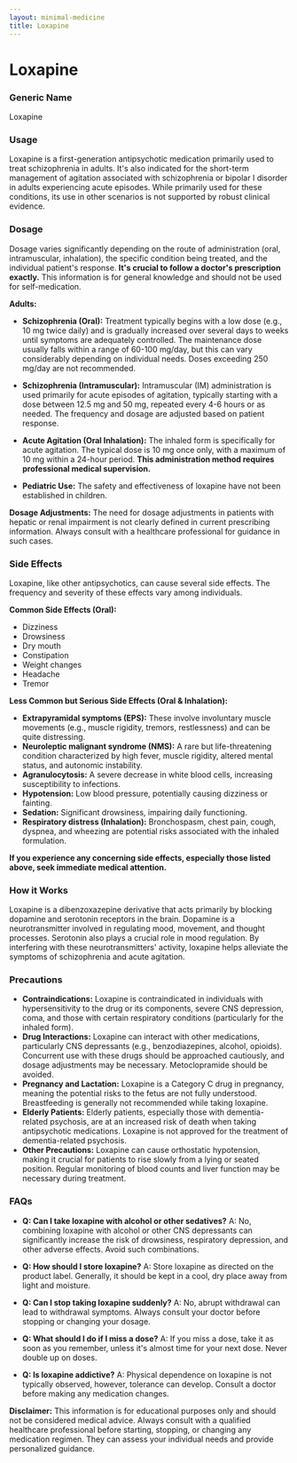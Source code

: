 ```yaml
---
layout: minimal-medicine
title: Loxapine
---
```


# Loxapine
### Generic Name
Loxapine

### Usage

Loxapine is a first-generation antipsychotic medication primarily used to treat schizophrenia in adults.  It's also indicated for the short-term management of agitation associated with schizophrenia or bipolar I disorder in adults experiencing acute episodes.  While primarily used for these conditions, its use in other scenarios is not supported by robust clinical evidence.

### Dosage

Dosage varies significantly depending on the route of administration (oral, intramuscular, inhalation), the specific condition being treated, and the individual patient's response.  **It's crucial to follow a doctor's prescription exactly.**  This information is for general knowledge and should not be used for self-medication.

**Adults:**

* **Schizophrenia (Oral):**  Treatment typically begins with a low dose (e.g., 10 mg twice daily) and is gradually increased over several days to weeks until symptoms are adequately controlled.  The maintenance dose usually falls within a range of 60-100 mg/day, but this can vary considerably depending on individual needs.  Doses exceeding 250 mg/day are not recommended.

* **Schizophrenia (Intramuscular):**  Intramuscular (IM) administration is used primarily for acute episodes of agitation, typically starting with a dose between 12.5 mg and 50 mg, repeated every 4-6 hours or as needed.  The frequency and dosage are adjusted based on patient response.

* **Acute Agitation (Oral Inhalation):**  The inhaled form is specifically for acute agitation.  The typical dose is 10 mg once only, with a maximum of 10 mg within a 24-hour period.  **This administration method requires professional medical supervision.**

* **Pediatric Use:** The safety and effectiveness of loxapine have not been established in children.

**Dosage Adjustments:** The need for dosage adjustments in patients with hepatic or renal impairment is not clearly defined in current prescribing information.  Always consult with a healthcare professional for guidance in such cases.


### Side Effects

Loxapine, like other antipsychotics, can cause several side effects.  The frequency and severity of these effects vary among individuals.

**Common Side Effects (Oral):**

* Dizziness
* Drowsiness
* Dry mouth
* Constipation
* Weight changes
* Headache
* Tremor

**Less Common but Serious Side Effects (Oral & Inhalation):**

* **Extrapyramidal symptoms (EPS):**  These involve involuntary muscle movements (e.g., muscle rigidity, tremors, restlessness) and can be quite distressing.
* **Neuroleptic malignant syndrome (NMS):**  A rare but life-threatening condition characterized by high fever, muscle rigidity, altered mental status, and autonomic instability.
* **Agranulocytosis:** A severe decrease in white blood cells, increasing susceptibility to infections.
* **Hypotension:** Low blood pressure, potentially causing dizziness or fainting.
* **Sedation:**  Significant drowsiness, impairing daily functioning.
* **Respiratory distress (Inhalation):**  Bronchospasm, chest pain, cough, dyspnea, and wheezing are potential risks associated with the inhaled formulation.

**If you experience any concerning side effects, especially those listed above, seek immediate medical attention.**

### How it Works

Loxapine is a dibenzoxazepine derivative that acts primarily by blocking dopamine and serotonin receptors in the brain.  Dopamine is a neurotransmitter involved in regulating mood, movement, and thought processes.  Serotonin also plays a crucial role in mood regulation. By interfering with these neurotransmitters' activity, loxapine helps alleviate the symptoms of schizophrenia and acute agitation.

### Precautions

* **Contraindications:** Loxapine is contraindicated in individuals with hypersensitivity to the drug or its components, severe CNS depression, coma, and those with certain respiratory conditions (particularly for the inhaled form).
* **Drug Interactions:** Loxapine can interact with other medications, particularly CNS depressants (e.g., benzodiazepines, alcohol, opioids). Concurrent use with these drugs should be approached cautiously, and dosage adjustments may be necessary. Metoclopramide should be avoided.
* **Pregnancy and Lactation:** Loxapine is a Category C drug in pregnancy, meaning the potential risks to the fetus are not fully understood.  Breastfeeding is generally not recommended while taking loxapine.
* **Elderly Patients:**  Elderly patients, especially those with dementia-related psychosis, are at an increased risk of death when taking antipsychotic medications. Loxapine is not approved for the treatment of dementia-related psychosis.
* **Other Precautions:** Loxapine can cause orthostatic hypotension, making it crucial for patients to rise slowly from a lying or seated position.  Regular monitoring of blood counts and liver function may be necessary during treatment.

### FAQs

* **Q: Can I take loxapine with alcohol or other sedatives?**  A: No, combining loxapine with alcohol or other CNS depressants can significantly increase the risk of drowsiness, respiratory depression, and other adverse effects.  Avoid such combinations.

* **Q: How should I store loxapine?** A: Store loxapine as directed on the product label.  Generally, it should be kept in a cool, dry place away from light and moisture.

* **Q: Can I stop taking loxapine suddenly?** A: No, abrupt withdrawal can lead to withdrawal symptoms.  Always consult your doctor before stopping or changing your dosage.

* **Q: What should I do if I miss a dose?** A: If you miss a dose, take it as soon as you remember, unless it's almost time for your next dose.  Never double up on doses.

* **Q: Is loxapine addictive?** A: Physical dependence on loxapine is not typically observed, however, tolerance can develop.  Consult a doctor before making any medication changes.

**Disclaimer:** This information is for educational purposes only and should not be considered medical advice.  Always consult with a qualified healthcare professional before starting, stopping, or changing any medication regimen.  They can assess your individual needs and provide personalized guidance.
